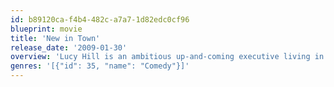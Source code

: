 ```yaml
---
id: b89120ca-f4b4-482c-a7a7-1d82edc0cf96
blueprint: movie
title: 'New in Town'
release_date: '2009-01-30'
overview: 'Lucy Hill is an ambitious up-and-coming executive living in Miami. She loves her shoes, she loves her cars and she loves climbing the corporate ladder. When she is offered a temporary assignment – in the middle of nowhere – to restructure a manufacturing plant, she jumps at the opportunity, knowing that a big promotion is close at hand. What begins as a straight-forward assignment becomes a life-changing experience as Lucy discovers greater meaning in her life and, most unexpectedly, the man of her dreams.'
genres: '[{"id": 35, "name": "Comedy"}]'
---
```

